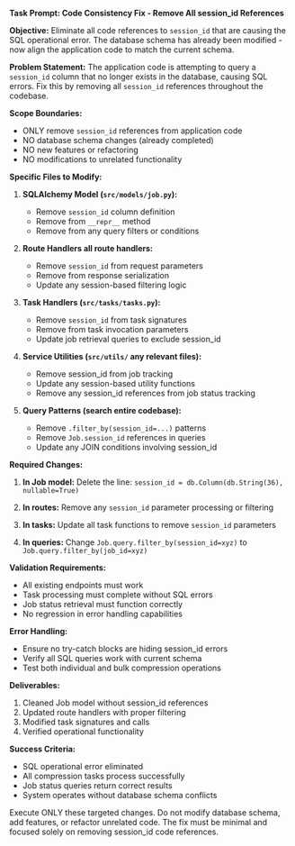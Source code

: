 **Task Prompt: Code Consistency Fix - Remove All session_id References**

**Objective:** 
Eliminate all code references to `session_id` that are causing the SQL operational error. The database schema has already been modified - now align the application code to match the current schema.

**Problem Statement:**
The application code is attempting to query a `session_id` column that no longer exists in the database, causing SQL errors. Fix this by removing all `session_id` references throughout the codebase.

**Scope Boundaries:**
- ONLY remove `session_id` references from application code
- NO database schema changes (already completed)
- NO new features or refactoring
- NO modifications to unrelated functionality

**Specific Files to Modify:**

1. **SQLAlchemy Model (`src/models/job.py`):**
   - Remove `session_id` column definition
   - Remove from `__repr__` method
   - Remove from any query filters or conditions

2. **Route Handlers all route handlers:**
   - Remove `session_id` from request parameters
   - Remove from response serialization
   - Update any session-based filtering logic

3. **Task Handlers (`src/tasks/tasks.py`):**
   - Remove `session_id` from task signatures
   - Remove from task invocation parameters
   - Update job retrieval queries to exclude session_id

4. **Service Utilities (`src/utils/` any relevant files):**
   - Remove session_id from job tracking
   - Update any session-based utility functions
   - Remove any session_id references from job status tracking

5. **Query Patterns (search entire codebase):**
   - Remove `.filter_by(session_id=...)` patterns
   - Remove `Job.session_id` references in queries
   - Update any JOIN conditions involving session_id

**Required Changes:**

1. **In Job model:** Delete the line: `session_id = db.Column(db.String(36), nullable=True)`

2. **In routes:** Remove any `session_id` parameter processing or filtering

3. **In tasks:** Update all task functions to remove `session_id` parameters

4. **In queries:** Change `Job.query.filter_by(session_id=xyz)` to `Job.query.filter_by(job_id=xyz)`

**Validation Requirements:**
- All existing endpoints must work
- Task processing must complete without SQL errors
- Job status retrieval must function correctly
- No regression in error handling capabilities

**Error Handling:**
- Ensure no try-catch blocks are hiding session_id errors
- Verify all SQL queries work with current schema
- Test both individual and bulk compression operations


**Deliverables:**
1. Cleaned Job model without session_id references
2. Updated route handlers with proper filtering
3. Modified task signatures and calls
4. Verified operational functionality

**Success Criteria:**
- SQL operational error eliminated
- All compression tasks process successfully
- Job status queries return correct results
- System operates without database schema conflicts

Execute ONLY these targeted changes. Do not modify database schema, add features, or refactor unrelated code. The fix must be minimal and focused solely on removing session_id code references.
